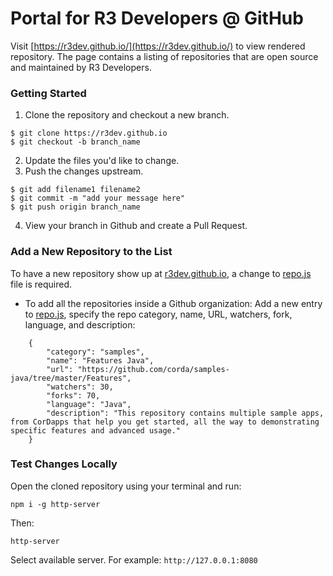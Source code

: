 # Portal for R3 Developers @ GitHub

Visit [https://r3dev.github.io/](https://r3dev.github.io/) to view rendered repository.
The page contains a listing of repositories that are open source and maintained by R3 Developers.

### Getting Started

1. Clone the repository and checkout a new branch.

```
$ git clone https://r3dev.github.io
$ git checkout -b branch_name
```

2. Update the files you'd like to change.
3. Push the changes upstream.

```
$ git add filename1 filename2
$ git commit -m "add your message here"
$ git push origin branch_name
```

4. View your branch in Github and create a Pull Request.

### Add a New Repository to the List

To have a new repository show up at [r3dev.github.io](r3dev.github.io), a change to [repo.js](repo.js) file is required.

* To add all the repositories inside a Github organization: Add a new entry to [repo.js](repo.js), specify the repo category, name, URL, watchers, fork, language, and description:

```
    {
        "category": "samples",
        "name": "Features Java",
        "url": "https://github.com/corda/samples-java/tree/master/Features",
        "watchers": 30,
        "forks": 70,
        "language": "Java",
        "description": "This repository contains multiple sample apps, from CorDapps that help you get started, all the way to demonstrating specific features and advanced usage."
    }
```

### Test Changes Locally

Open the cloned repository using your terminal and run:

```
npm i -g http-server
```

Then: 

```
http-server
```

Select available server. For example: `http://127.0.0.1:8080`
